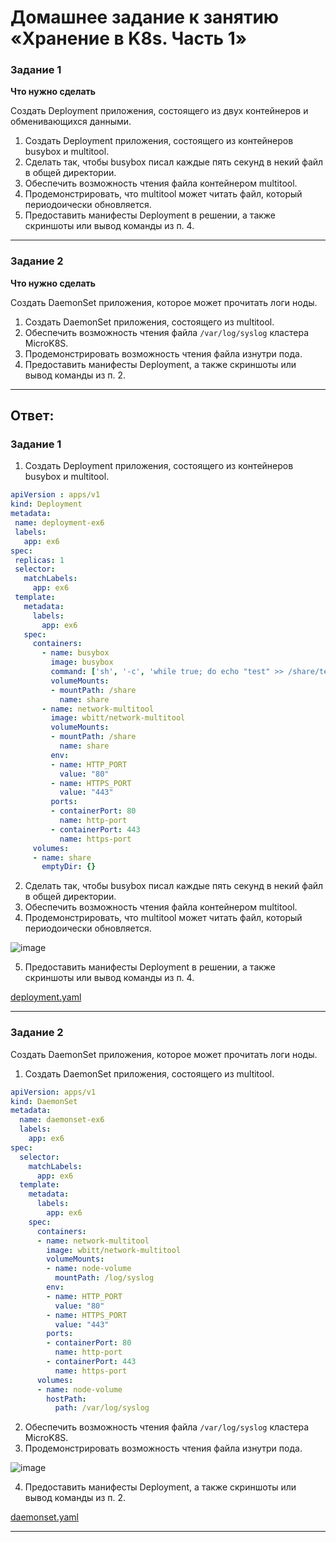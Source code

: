 # Домашнее задание к занятию «Хранение в K8s. Часть 1»

### Задание 1 

**Что нужно сделать**

Создать Deployment приложения, состоящего из двух контейнеров и обменивающихся данными.

1. Создать Deployment приложения, состоящего из контейнеров busybox и multitool.
2. Сделать так, чтобы busybox писал каждые пять секунд в некий файл в общей директории.
3. Обеспечить возможность чтения файла контейнером multitool.
4. Продемонстрировать, что multitool может читать файл, который периодоически обновляется.
5. Предоставить манифесты Deployment в решении, а также скриншоты или вывод команды из п. 4.

------

### Задание 2

**Что нужно сделать**

Создать DaemonSet приложения, которое может прочитать логи ноды.

1. Создать DaemonSet приложения, состоящего из multitool.
2. Обеспечить возможность чтения файла `/var/log/syslog` кластера MicroK8S.
3. Продемонстрировать возможность чтения файла изнутри пода.
4. Предоставить манифесты Deployment, а также скриншоты или вывод команды из п. 2.

------

## Ответ:

### Задание 1 

1. Создать Deployment приложения, состоящего из контейнеров busybox и multitool.
 ```yaml
apiVersion : apps/v1
kind: Deployment
metadata:
  name: deployment-ex6
  labels:
    app: ex6
spec:
  replicas: 1
  selector:
    matchLabels:
      app: ex6
  template:
    metadata:
      labels:
        app: ex6
    spec:
      containers:
        - name: busybox
          image: busybox
          command: ['sh', '-c', 'while true; do echo "test" >> /share/test.txt; sleep 5; done']
          volumeMounts:
          - mountPath: /share
            name: share
        - name: network-multitool
          image: wbitt/network-multitool
          volumeMounts:
          - mountPath: /share
            name: share
          env:
          - name: HTTP_PORT
            value: "80"
          - name: HTTPS_PORT
            value: "443"
          ports:
          - containerPort: 80
            name: http-port
          - containerPort: 443
            name: https-port
      volumes:
      - name: share
        emptyDir: {}
```  
2. Сделать так, чтобы busybox писал каждые пять секунд в некий файл в общей директории.
3. Обеспечить возможность чтения файла контейнером multitool.
4. Продемонстрировать, что multitool может читать файл, который периодоически обновляется.
 
![image](https://github.com/askarpoff/kuber_ex6/assets/108946489/a7915658-6f98-425b-b422-5a711e45fd16)

5. Предоставить манифесты Deployment в решении, а также скриншоты или вывод команды из п. 4.

[deployment.yaml](https://github.com/askarpoff/kuber_ex6/blob/main/deployment.yaml)

------

### Задание 2

Создать DaemonSet приложения, которое может прочитать логи ноды.

1. Создать DaemonSet приложения, состоящего из multitool.

```yaml
apiVersion: apps/v1
kind: DaemonSet
metadata:
  name: daemonset-ex6
  labels:
    app: ex6
spec:
  selector:
    matchLabels:
      app: ex6
  template:
    metadata:
      labels:
        app: ex6
    spec:
      containers:
      - name: network-multitool
        image: wbitt/network-multitool
        volumeMounts:
        - name: node-volume
          mountPath: /log/syslog
        env:
        - name: HTTP_PORT
          value: "80"
        - name: HTTPS_PORT
          value: "443"
        ports:
        - containerPort: 80
          name: http-port
        - containerPort: 443
          name: https-port
      volumes:
      - name: node-volume
        hostPath:
          path: /var/log/syslog
```
   
2. Обеспечить возможность чтения файла `/var/log/syslog` кластера MicroK8S.
3. Продемонстрировать возможность чтения файла изнутри пода.

![image](https://github.com/askarpoff/kuber_ex6/assets/108946489/c603aed7-c754-4f7c-9f97-8bdeff449afe)

4. Предоставить манифесты Deployment, а также скриншоты или вывод команды из п. 2.

[daemonset.yaml](https://github.com/askarpoff/kuber_ex6/blob/main/daemonset.yaml)

------
